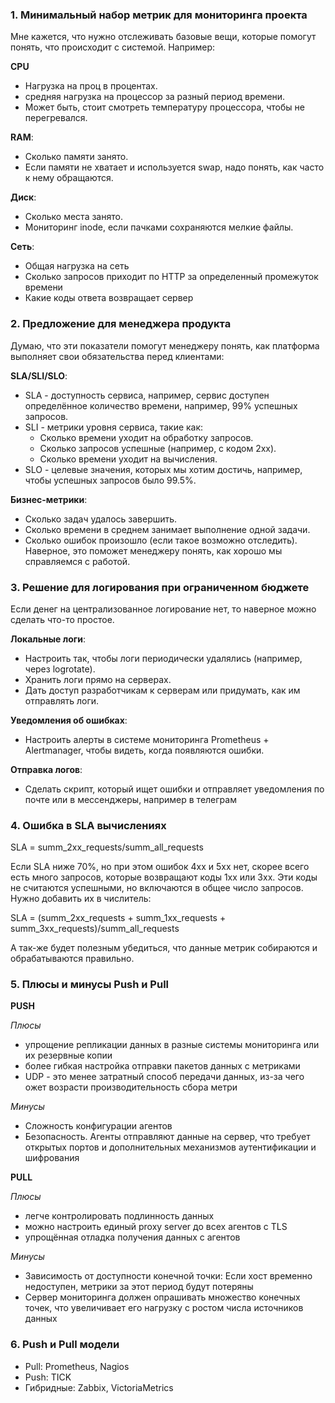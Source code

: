 ### 1. Минимальный набор метрик для мониторинга проекта
Мне кажется, что нужно отслеживать базовые вещи, которые помогут понять, что происходит с системой. Например:  

**CPU**
  - Нагрузка на проц в процентах.  
  - средняя нагрузка на процессор за разный период времени. 
  - Может быть, стоит смотреть температуру процессора, чтобы не перегревался.

**RAM**:  
  - Сколько памяти занято.  
  - Если памяти не хватает и используется swap, надо понять, как часто к нему обращаются.

**Диск**:  
  - Сколько места занято.
  - Мониторинг inode, если пачками сохраняются мелкие файлы.

**Сеть**:
  - Общая нагрузка на сеть
  - Сколько запросов приходит по HTTP за определенный промежуток времени
  - Какие коды ответа возвращает сервер

### 2. Предложение для менеджера продукта  
Думаю, что эти показатели помогут менеджеру понять, как платформа выполняет свои обязательства перед клиентами:

**SLA/SLI/SLO**:  
  - SLA - доступность сервиса, например, сервис доступен определённое количество времени, например, 99% успешных запросов.  
  - SLI - метрики уровня сервиса, такие как:  
    - Сколько времени уходит на обработку запросов.  
    - Сколько запросов успешные (например, с кодом 2xx).  
    - Сколько времени уходит на вычисления.  
  - SLO - целевые значения, которых мы хотим достичь, например, чтобы успешных запросов было 99.5%.  

**Бизнес-метрики**:  
  - Сколько задач удалось завершить.  
  - Сколько времени в среднем занимает выполнение одной задачи.  
  - Сколько ошибок произошло (если такое возможно отследить).  
  Наверное, это поможет менеджеру понять, как хорошо мы справляемся с работой.

### 3. Решение для логирования при ограниченном бюджете  
Если денег на централизованное логирование нет, то наверное можно сделать что-то простое.  

**Локальные логи**:  
  - Настроить так, чтобы логи периодически удалялись (например, через logrotate).  
  - Хранить логи прямо на серверах.  
  - Дать доступ разработчикам к серверам или придумать, как им отправлять логи.  

**Уведомления об ошибках**:  
  - Настроить алерты в системе мониторинга Prometheus + Alertmanager, чтобы видеть, когда появляются ошибки.

**Отправка логов**:  
  - Сделать скрипт, который ищет ошибки и отправляет уведомления по почте или в мессенджеры, например в телеграм

### 4. Ошибка в SLA вычислениях  

SLA = summ_2xx_requests/summ_all_requests

Если SLA ниже 70%, но при этом ошибок 4xx и 5xx нет, скорее всего есть много запросов, которые возвращают коды 1xx или 3xx. Эти коды не считаются успешными, но включаются в общее число запросов.  
Нужно добавить их в числитель:

SLA = (summ_2xx_requests + summ_1xx_requests + summ_3xx_requests)/summ_all_requests

А так-же будет полезным убедиться, что данные метрик собираются и обрабатываются правильно.  

### 5. Плюсы и минусы Push и Pull

**PUSH**

*Плюсы*
- упрощение репликации данных в разные системы мониторинга или их резервные копии
- более гибкая настройка отправки пакетов данных с метриками
- UDP - это менее затратный способ передачи данных, из-за чего  ожет возрасти производительность сбора метри

*Минусы*
- Сложность конфигурации агентов
- Безопасность. Агенты отправляют данные на сервер, что требует открытых портов и дополнительных механизмов аутентификации и шифрования

**PULL**

*Плюсы*
- легче контролировать подлинность данных
- можно настроить единый proxy server до всех агентов с TLS
- упрощённая отладка получения данных с агентов

*Минусы*
- Зависимость от доступности конечной точки:
Если хост временно недоступен, метрики за этот период будут потеряны
- Сервер мониторинга должен опрашивать множество конечных точек, что увеличивает его нагрузку с ростом числа источников данных

### 6. Push и Pull модели
- Pull: Prometheus, Nagios
- Push: TICK
- Гибридные: Zabbix, VictoriaMetrics